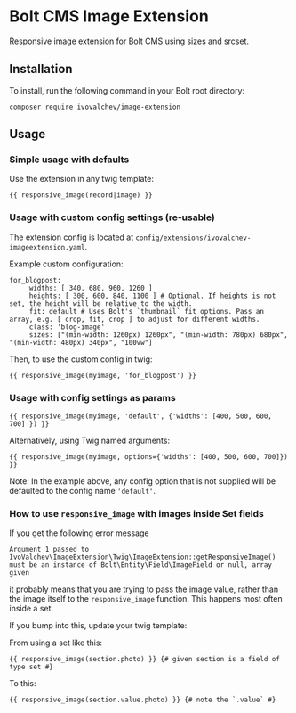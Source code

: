 # Bolt CMS Image Extension

Responsive image extension for Bolt CMS using sizes and srcset.

## Installation

To install, run the following command in your Bolt root directory:

```composer require ivovalchev/image-extension```

## Usage

### Simple usage with defaults

Use the extension in any twig template:

```{{ responsive_image(record|image) }}```

### Usage with custom config settings (re-usable)

The extension config is located at ```config/extensions/ivovalchev-imageextension.yaml```.

Example custom configuration:

```
for_blogpost:
     widths: [ 340, 680, 960, 1260 ]
     heights: [ 300, 600, 840, 1100 ] # Optional. If heights is not set, the height will be relative to the width.
     fit: default # Uses Bolt's `thumbnail` fit options. Pass an array, e.g. [ crop, fit, crop ] to adjust for different widths.
     class: 'blog-image'
     sizes: ["(min-width: 1260px) 1260px", "(min-width: 780px) 680px", "(min-width: 480px) 340px", "100vw"]
```

Then, to use the custom config in twig:

```
{{ responsive_image(myimage, 'for_blogpost') }}
```

### Usage with config settings as params

```
{{ responsive_image(myimage, 'default', {'widths': [400, 500, 600, 700] }) }}
```

Alternatively, using Twig named arguments:

```twig
{{ responsive_image(myimage, options={'widths': [400, 500, 600, 700]}) }}
```

Note: In the example above, any config option that is not supplied will be defaulted to the config name `'default'`.


### How to use `responsive_image` with images inside Set fields

If you get the following error message
```
Argument 1 passed to IvoValchev\ImageExtension\Twig\ImageExtension::getResponsiveImage() must be an instance of Bolt\Entity\Field\ImageField or null, array given
```
it probably means that you are trying to pass the image value, rather than the image itself to the `responsive_image` function. This happens most often inside a set.

If you bump into this, update your twig template:

From using a set like this:
```twig
{{ responsive_image(section.photo) }} {# given section is a field of type set #}
```

To this:
```twig
{{ responsive_image(section.value.photo) }} {# note the `.value` #}
```
